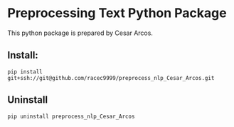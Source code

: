 # Preprocessing Text Python Package

This python package is prepared by Cesar Arcos.

## Install:
`pip install git+ssh://git@github.com/racec9999/preprocess_nlp_Cesar_Arcos.git`
## Uninstall 
`pip uninstall preprocess_nlp_Cesar_Arcos`
